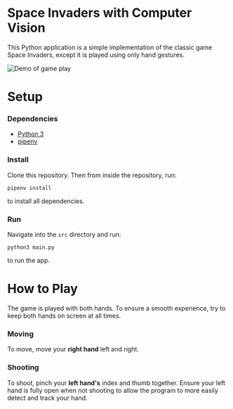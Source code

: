 # Space Invaders with Computer Vision

This Python application is a simple implementation of the classic game Space Invaders, except it is played using only hand gestures.

![Demo of game play](./demo_short.gif)

# Setup

### Dependencies
- [Python 3](https://www.python.org/downloads/)
- [pipenv](https://pipenv.pypa.io/en/latest/installation/)

### Install
Clone this repository. Then from inside the repository, run:

```
pipenv install
```

to install all dependencies.

### Run
Navigate into the `src` directory and run:

```
python3 main.py
```

to run the app.

# How to Play

The game is played with both hands. To ensure a smooth experience, try to keep both hands on screen at all times.

### Moving

To move, move your **right hand** left and right.

### Shooting

To shoot, pinch your **left hand's** index and thumb together. Ensure your left hand is fully open when not shooting to allow the program to more easily detect and track your hand.

